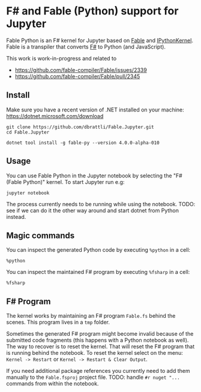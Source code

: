 
# F# and Fable (Python) support for Jupyter

Fable Python is an F# kernel for Jupyter based on [Fable](https://fable.io) and
[IPythonKernel](https://github.com/ipython/ipykernel). Fable is a transpiler
that converts [F#](https://fsharp.org) to Python (and JavaScript).

This work is work-in-progress and related to

- https://github.com/fable-compiler/Fable/issues/2339
- https://github.com/fable-compiler/Fable/pull/2345

## Install

Make sure you have a recent version of .NET installed on your machine:
https://dotnet.microsoft.com/download

```shell
git clone https://github.com/dbrattli/Fable.Jupyter.git
cd Fable.Jupyter

dotnet tool install -g fable-py --version 4.0.0-alpha-010
```

## Usage

You can use Fable Python in the Jupyter notebook by selecting the "F#
(Fable Python)" kernel. To start Jupyter run e.g:

```shell
jupyter notebook
```

The process currently needs to be running while using the notebook.
TODO: see if we can do it the other way around and start dotnet from
Python instead.

## Magic commands

You can inspect the generated Python code by executing `%python` in a cell:

```
%python
```

You can inspect the maintained F# program by executing `%fsharp` in a cell:

```
%fsharp
```

## F# Program

The kernel works by maintaining an F# program `Fable.fs` behind the
scenes. This program lives in a `tmp` folder.

Sometimes the generated F# program might become invalid because of the
submitted code fragments (this happens with a Python notebook as well).
The way to recover is to reset the kernel. That will reset the F#
program that is running behind the notebook. To reset the kernel select
on the menu: `Kernel -> Restart` or `Kernel -> Restart & Clear Output`.

If you need additional package references you currently need to add them
manually to the `Fable.fsproj` project file. TODO: handle `#r nuget
"...` commands from within the notebook.
